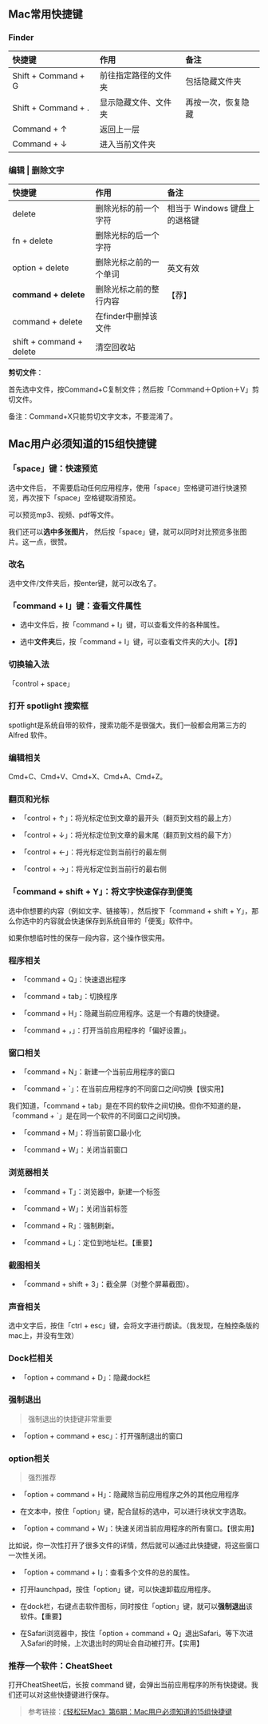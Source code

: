 


## Mac常用快捷键

### Finder

| 快捷键 | 作用 | 备注 |
|:-------------|:-----|:-----|
|Shift + Command + G|前往指定路径的文件夹|包括隐藏文件夹|
|Shift + Command + .|显示隐藏文件、文件夹|再按一次，恢复隐藏|
|Command + ↑|返回上一层||
|Command + ↓|进入当前文件夹||

### 编辑 | 删除文字

| 快捷键 | 作用 | 备注 |
|:-------------|:-----|:-----|
|delete|删除光标的前一个字符|相当于 Windows 键盘上的退格键|
|fn + delete|删除光标的后一个字符||
|option + delete|删除光标之前的一个单词|英文有效|
|**command + delete**|删除光标之前的整行内容|【荐】|
|command + delete|在finder中删掉该文件||
|shift + command + delete|清空回收站||


**剪切文件**：

首先选中文件，按Command+C复制文件；然后按「Command＋Option＋V」剪切文件。

备注：Command+X只能剪切文字文本，不要混淆了。



## Mac用户必须知道的15组快捷键


### 「space」键：快速预览

选中文件后， 不需要启动任何应用程序，使用「space」空格键可进行快速预览，再次按下「space」空格键取消预览。

可以预览mp3、视频、pdf等文件。

我们还可以**选中多张图片**， 然后按「space」键，就可以同时对比预览多张图片。这一点，很赞。

### 改名

选中文件/文件夹后，按enter键，就可以改名了。


### 「command + I」键：查看文件属性

- 选中文件后，按「command + I」键，可以查看文件的各种属性。

- 选中**文件夹**后，按「command + I」键，可以查看文件夹的大小。【荐】

### 切换输入法

「control + space」

### 打开 spotlight 搜索框

spotlight是系统自带的软件，搜索功能不是很强大。我们一般都会用第三方的 Alfred 软件。


### 编辑相关

Cmd+C、Cmd+V、Cmd+X、Cmd+A、Cmd+Z。


### 翻页和光标

- 「control + ↑」：将光标定位到文章的最开头（翻页到文档的最上方）

- 「control + ↓」：将光标定位到文章的最末尾（翻页到文档的最下方）

- 「control + ←」：将光标定位到当前行的最左侧

- 「control + →」：将光标定位到当前行的最右侧


### 「command + shift + Y」：将文字快速保存到便笺

选中你想要的内容（例如文字、链接等），然后按下「command + shift + Y」，那么你选中的内容就会快速保存到系统自带的「便笺」软件中。

如果你想临时性的保存一段内容，这个操作很实用。


### 程序相关

- 「command + Q」：快速退出程序

- 「command + tab」：切换程序

- 「command + H」：隐藏当前应用程序。这是一个有趣的快捷键。

- 「command + ，」：打开当前应用程序的「偏好设置」。

### 窗口相关

- 「command + N」：新建一个当前应用程序的窗口

- 「command + `」：在当前应用程序的不同窗口之间切换【很实用】

我们知道，「command + tab」是在不同的软件之间切换。但你不知道的是，「command + `」是在同一个软件的不同窗口之间切换。


- 「command + M」：将当前窗口最小化

- 「command + W」：关闭当前窗口


### 浏览器相关


- 「command + T」：浏览器中，新建一个标签

- 「command + W」：关闭当前标签


- 「command + R」：强制刷新。


- 「command + L」：定位到地址栏。【重要】

### 截图相关

- 「command + shift + 3」：截全屏（对整个屏幕截图）。

### 声音相关

选中文字后，按住「ctrl + esc」键，会将文字进行朗读。（我发现，在触控条版的mac上，并没有生效）


### Dock栏相关

- 「option + command + D」：隐藏dock栏

### 强制退出

> 强制退出的快捷键非常重要

- 「option + command + esc」：打开强制退出的窗口

### option相关

> 强烈推荐

- 「option + command + H」：隐藏除当前应用程序之外的其他应用程序

- 在文本中，按住「option」键，配合鼠标的选中，可以进行块状文字选取。

- 「option + command + W」：快速关闭当前应用程序的所有窗口。【很实用】

比如说，你一次性打开了很多文件的详情，然后就可以通过此快捷键，将这些窗口一次性关闭。

- 「option + command + I」：查看多个文件的总的属性。

- 打开launchpad，按住「option」键，可以快速卸载应用程序。

- 在dock栏，右键点击软件图标，同时按住「option」键，就可以**强制退出**该软件。【重要】

- 在Safari浏览器中，按住「option + command + Q」退出Safari。等下次进入Safari的时候，上次退出时的网址会自动被打开。【实用】

### 推荐一个软件：CheatSheet

打开CheatSheet后，长按 command 键，会弹出当前应用程序的所有快捷键。我们还可以对这些快捷键进行保存。

> 参考链接：[《轻松玩Mac》第6期：Mac用户必须知道的15组快捷键](http://v.youku.com/v_show/id_XNDE4MzM0NDgw.html)



